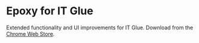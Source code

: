 # Epoxy for IT Glue
Extended functionality and UI improvements for IT Glue. Download from the [Chrome Web Store](https://chrome.google.com/webstore/detail/epoxy-for-it-glue/bkjbeehblehhhkggdipoeancggghgjej).
